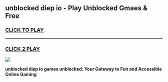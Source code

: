
## unblocked diep io - Play Unblocked Gmaes & Free
<h3>
<a href="https://news.freeplayer.one?title=unblocked_diep_io&ref=16F">CLICK TO PLAY</a></h3>
<hr>

<h3>
<a href="https://news.freeplayer.one?title=unblocked_diep_io&ref=16F">CLICK 2 PLAY</a>
  
</h3>

<a href="https://news.freeplayer.one?title=unblocked_diep_io&ref=16F/"><img src="https://clearcache.store/games.png"></a>


**unblocked diep io games unblocked: Your Gateway to Fun and Accessible Online Gaming**
